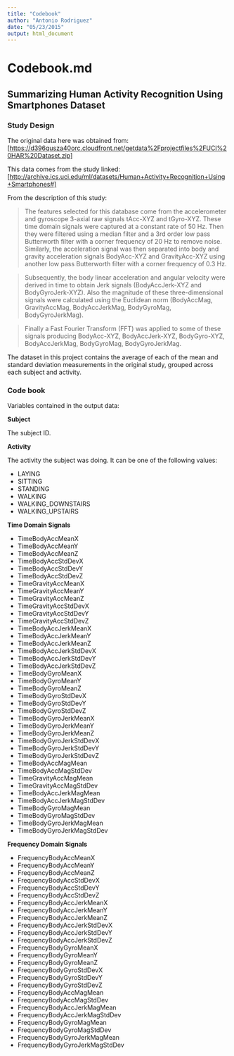 ```yaml
---
title: "Codebook"
author: "Antonio Rodriguez"
date: "05/23/2015"
output: html_document
---
```


# Codebook.md

## Summarizing Human Activity Recognition Using Smartphones Dataset 

### Study Design

The original data here was obtained from:
[https://d396qusza40orc.cloudfront.net/getdata%2Fprojectfiles%2FUCI%20HAR%20Dataset.zip]

This data comes from the study linked:
[http://archive.ics.uci.edu/ml/datasets/Human+Activity+Recognition+Using+Smartphones#]

From the description of this study:

> The features selected for this database come from the accelerometer and gyroscope 3-axial raw signals tAcc-XYZ and tGyro-XYZ. These time domain signals were captured at a constant rate of 50 Hz. Then they were filtered using a median filter and a 3rd order low pass Butterworth filter with a corner frequency of 20 Hz to remove noise. Similarly, the acceleration signal was then separated into body and gravity acceleration signals BodyAcc-XYZ and GravityAcc-XYZ using another low pass Butterworth filter with a corner frequency of 0.3 Hz. 

> Subsequently, the body linear acceleration and angular velocity were derived in time to obtain Jerk signals (BodyAccJerk-XYZ and BodyGyroJerk-XYZ). Also the magnitude of these three-dimensional signals were calculated using the Euclidean norm (BodyAccMag, GravityAccMag, BodyAccJerkMag, BodyGyroMag, BodyGyroJerkMag). 

> Finally a Fast Fourier Transform (FFT) was applied to some of these signals producing BodyAcc-XYZ, BodyAccJerk-XYZ, BodyGyro-XYZ, BodyAccJerkMag, BodyGyroMag, BodyGyroJerkMag. 

The dataset in this project contains the average of each of the mean and standard deviation measurements in the original study, grouped across each subject and activity.

### Code book

Variables contained in the output data:

**Subject**

The subject ID.


**Activity**

The activity the subject was doing. It can be one of the following values:

  - LAYING
  - SITTING
  - STANDING
  - WALKING
  - WALKING_DOWNSTAIRS
  - WALKING_UPSTAIRS


**Time Domain Signals**

  - TimeBodyAccMeanX
  - TimeBodyAccMeanY
  - TimeBodyAccMeanZ
  - TimeBodyAccStdDevX
  - TimeBodyAccStdDevY
  - TimeBodyAccStdDevZ
  - TimeGravityAccMeanX
  - TimeGravityAccMeanY
  - TimeGravityAccMeanZ
  - TimeGravityAccStdDevX
  - TimeGravityAccStdDevY
  - TimeGravityAccStdDevZ
  - TimeBodyAccJerkMeanX
  - TimeBodyAccJerkMeanY
  - TimeBodyAccJerkMeanZ
  - TimeBodyAccJerkStdDevX
  - TimeBodyAccJerkStdDevY
  - TimeBodyAccJerkStdDevZ
  - TimeBodyGyroMeanX
  - TimeBodyGyroMeanY
  - TimeBodyGyroMeanZ
  - TimeBodyGyroStdDevX
  - TimeBodyGyroStdDevY
  - TimeBodyGyroStdDevZ
  - TimeBodyGyroJerkMeanX
  - TimeBodyGyroJerkMeanY
  - TimeBodyGyroJerkMeanZ
  - TimeBodyGyroJerkStdDevX
  - TimeBodyGyroJerkStdDevY
  - TimeBodyGyroJerkStdDevZ
  - TimeBodyAccMagMean
  - TimeBodyAccMagStdDev
  - TimeGravityAccMagMean
  - TimeGravityAccMagStdDev
  - TimeBodyAccJerkMagMean
  - TimeBodyAccJerkMagStdDev
  - TimeBodyGyroMagMean
  - TimeBodyGyroMagStdDev
  - TimeBodyGyroJerkMagMean
  - TimeBodyGyroJerkMagStdDev


**Frequency Domain Signals**

  - FrequencyBodyAccMeanX
  - FrequencyBodyAccMeanY
  - FrequencyBodyAccMeanZ
  - FrequencyBodyAccStdDevX
  - FrequencyBodyAccStdDevY
  - FrequencyBodyAccStdDevZ
  - FrequencyBodyAccJerkMeanX
  - FrequencyBodyAccJerkMeanY
  - FrequencyBodyAccJerkMeanZ
  - FrequencyBodyAccJerkStdDevX
  - FrequencyBodyAccJerkStdDevY
  - FrequencyBodyAccJerkStdDevZ
  - FrequencyBodyGyroMeanX
  - FrequencyBodyGyroMeanY
  - FrequencyBodyGyroMeanZ
  - FrequencyBodyGyroStdDevX
  - FrequencyBodyGyroStdDevY
  - FrequencyBodyGyroStdDevZ
  - FrequencyBodyAccMagMean
  - FrequencyBodyAccMagStdDev
  - FrequencyBodyAccJerkMagMean
  - FrequencyBodyAccJerkMagStdDev
  - FrequencyBodyGyroMagMean
  - FrequencyBodyGyroMagStdDev
  - FrequencyBodyGyroJerkMagMean
  - FrequencyBodyGyroJerkMagStdDev


